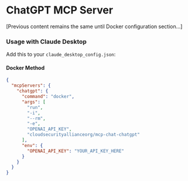 # ChatGPT MCP Server

[Previous content remains the same until Docker configuration section...]

### Usage with Claude Desktop
Add this to your `claude_desktop_config.json`:

#### Docker Method
```json
{
  "mcpServers": {
    "chatgpt": {
      "command": "docker",
      "args": [
        "run",
        "-i",
        "--rm",
        "-e",
        "OPENAI_API_KEY",
        "cloudsecurityallianceorg/mcp-chat-chatgpt"
      ],
      "env": {
        "OPENAI_API_KEY": "YOUR_API_KEY_HERE"
      }
    }
  }
}
```
